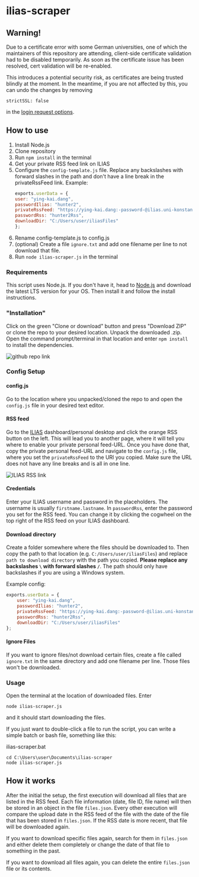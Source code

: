 # ilias-scraper

## Warning!
Due to a certificate error with some German universities, one of which the maintainers of this repository are attending, client-side certificate validation had to be disabled temporarily. As soon as the certificate issue has been resolved, cert validation will be re-enabled. 

This introduces a potential security risk, as certificates are being trusted blindly at the moment. 
In the meantime, if you are not affected by this, you can undo the changes by removing 

```strictSSL: false``` 

in the [login request options](https://github.com/FunnyPocketBook/ilias-scraper/blob/53388b11aaaaf3116d9eed73bf6deb953c867e48/ilias-scraper.js#L106).

## How to use

1. Install Node.js
2. Clone repository
3. Run `npm install` in the terminal
4. Get your private RSS feed link on ILIAS
5. Configure the `config-template.js` file. Replace any backslashes with forward slashes in the path and don't have a line break in the privateRssFeed link. Example:
    ```javascript
    exports.userData = {
    user: "ying-kai.dang",
    passwordIlias: "hunter2",
    privateRssFeed: "https://ying-kai.dang:-password-@ilias.uni-konstanz.de/ilias/privfeed.php?client_id=ilias_uni&user_id=userid&hash=hash",
    passwordRss: "hunter2Rss",
    downloadDir: "C:/Users/user/iliasFiles"
    };
    ```
6. Rename config-template.js to config.js
7. (optional) Create a file `ignore.txt` and add one filename per line to not download that file.
8. Run `node ilias-scraper.js` in the terminal

### Requirements
This script uses Node.js. If you don't have it, head to [Node.js](https://nodejs.org/en/) and download the latest LTS version for your OS. Then install it and follow the install instructions.

### "Installation"
Click on the green "Clone or download" button and press "Download ZIP" or clone the repo to your desired location. Unpack the downloaded .zip.
Open the command prompt/terminal in that location and enter `npm install` to install the dependencies.

![github repo link](https://i.imgur.com/PlRoCY3.png)

### Config Setup
#### config.js

Go to the location where you unpacked/cloned the repo to and open the `config.js` file in your desired text editor.

#### RSS feed

Go to the [ILIAS](https://ilias.uni-konstanz.de) dashboard/personal desktop and click the orange RSS button on the left. This will lead you to another page, where it will tell you where to enable your private personal feed-URL. Once you have done that, copy the private personal feed-URL and navigate to the `config.js` file, where you set the `privateRssFeed` to the URl you copied. 
Make sure the URL does not have any line breaks and is all in one line.

![ILIAS RSS link](https://i.imgur.com/0rUIp7M.png)

#### Credentials

Enter your ILIAS username and password in the placeholders. The username is usually `firstname.lastname`. In `passwordRss`, enter the password you set for the RSS feed. You can change it by clicking the cogwheel on the top right of the RSS feed on your ILIAS dashboard.

#### Download directory

Create a folder somewhere where the files should be downloaded to. Then copy the  path to that location (e.g. `C:/Users/user/iliasFiles`) and replace `path to download directory` with the path you copied. <b>Please replace any backslashes `\` with forward slashes `/`</b>. The path should only have backslashes if you are using a Windows system.

Example config:
```javascript
exports.userData = {
    user: "ying-kai.dang",
    passwordIlias: "hunter2",
    privateRssFeed: "https://ying-kai.dang:-password-@ilias.uni-konstanz.de/ilias/privfeed.php?client_id=ilias_uni&user_id=userid&hash=hash",
    passwordRss: "hunter2Rss",
    downloadDir: "C:/Users/user/iliasFiles"
};
```

#### Ignore Files

If you want to ignore files/not download certain files, create a file called `ignore.txt` in the same directory and add one filename per line. Those files won't be downloaded.

### Usage
Open the terminal at the location of downloaded files. Enter
```
node ilias-scraper.js
```
and it should start downloading the files. 

If you just want to double-click a file to run the script, you can write a simple batch or bash file, something like this:

ilias-scraper.bat
```batch
cd C:\Users\user\Documents\ilias-scraper
node ilias-scraper.js
```

## How it works
After the initial the setup, the first execution will download all files that are listed in the RSS feed. Each file information (date, file ID, file name) will then be stored in an object in the file `files.json`.
Every other execution will compare the upload date in the RSS feed of the file with the date of the file that has been stored in `files.json`. If the RSS date is more recent, that file will be downloaded again.

If you want to download specific files again, search for them in `files.json` and either delete them completely or change the date of that file to something in the past. 

If you want to download all files again, you can delete the entire `files.json` file or its contents.

